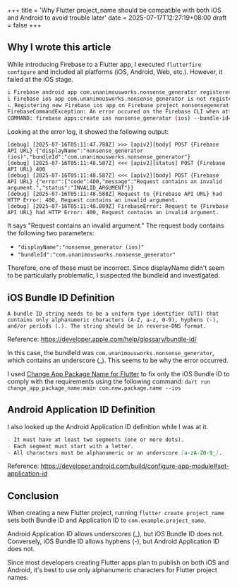 +++
title = 'Why Flutter project_name should be compatible with both iOS and Android to avoid trouble later'
date = 2025-07-17T12:27:19+08:00
draft = false
+++

## Why I wrote this article

While introducing Firebase to a Flutter app, I executed `flutterfire configure` and included all platforms (iOS, Android, Web, etc.). However, it failed at the iOS stage.

```bash
i Firebase android app com.unanimousworks.nonsense_generator registered.
i Firebase ios app com.unanimousworks.nonsense_generator is not registered on Firebase project nonsensegenerator-d140d.    
⠦ Registering new Firebase ios app on Firebase project nonsensegenerator-d140d.
FirebaseCommandException: An error occured on the Firebase CLI when attempting to run a command.
COMMAND: firebase apps:create ios nonsense_generator (ios) --bundle-id=com.unanimousworks.nonsense_generator --json --project=nonsensegenerator-d140d
```

Looking at the error log, it showed the following output:

```log
[debug] [2025-07-16T05:11:47.788Z] >>> [apiv2][body] POST {Firebase API URL} {"displayName":"nonsense_generator (ios)","bundleId":"com.unanimousworks.nonsense_generator"}
[debug] [2025-07-16T05:11:48.587Z] <<< [apiv2][status] POST {Firebase API URL} 400
[debug] [2025-07-16T05:11:48.587Z] <<< [apiv2][body] POST {Firebase API URL} {"error":{"code":400,"message":"Request contains an invalid argument.","status":"INVALID_ARGUMENT"}}
[debug] [2025-07-16T05:11:48.588Z] Request to {Firebase API URL} had HTTP Error: 400, Request contains an invalid argument.
[debug] [2025-07-16T05:11:48.889Z] FirebaseError: Request to {Firebase API URL} had HTTP Error: 400, Request contains an invalid argument.
```

It says "Request contains an invalid argument."
The request body contains the following two parameters:

- `"displayName":"nonsense_generator (ios)"`
- `"bundleId":"com.unanimousworks.nonsense_generator"`

Therefore, one of these must be incorrect.
Since displayName didn't seem to be particularly problematic, I suspected the bundleId and investigated.

## iOS Bundle ID Definition

`A bundle ID string needs to be a uniform type identifier (UTI) that contains only alphanumeric characters (A-Z, a-z, 0-9), hyphens (-), and/or periods (.). The string should be in reverse-DNS format.`

Reference: <https://developer.apple.com/help/glossary/bundle-id/>

In this case, the bundleId was `com.unanimousworks.nonsense_generator`, which contains an underscore (_).
This seems to be why the error occurred.

I used [Change App Package Name for Flutter](https://pub.dev/packages/change_app_package_name) to fix only the iOS Bundle ID to comply with the requirements using the following command:
`dart run change_app_package_name:main com.new.package.name --ios`

## Android Application ID Definition

I also looked up the Android Application ID definition while I was at it.

```md
- It must have at least two segments (one or more dots).
- Each segment must start with a letter.
- All characters must be alphanumeric or an underscore [a-zA-Z0-9_].
```

Reference: <https://developer.android.com/build/configure-app-module#set-application-id>

## Conclusion

When creating a new Flutter project, running `flutter create project_name` sets both Bundle ID and Application ID to `com.example.project_name`.

Android Application ID allows underscores (_), but iOS Bundle ID does not.
Conversely, iOS Bundle ID allows hyphens (-), but Android Application ID does not.

Since most developers creating Flutter apps plan to publish on both iOS and Android, it's best to use only alphanumeric characters for Flutter project names.
